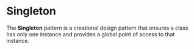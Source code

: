 # Singleton

The **Singleton** pattern is a creational design pattern that ensures a class has only one instance and provides a global point of access to that instance.